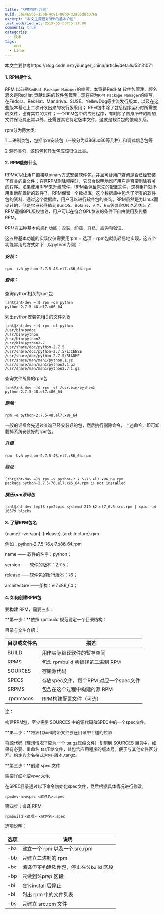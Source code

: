 ```yaml
---
title: "RPM构建-介绍"
uuid: 3b246565-15bb-4c91-88b0-d3a95d8c076a
excerpt: "本文主要是对RPM的基本介绍"
last_modified_at: 2019-05-30T16:17:00
comments: true
categories:
  - 技术
tags:
  - RPM
  - Linux
---
```


本文主要参考https://blog.csdn.net/younger_china/article/details/53131071 

#### 1. RPM是什么

RPM 以前是`RedHat Package Manager`的缩写，本意是RedHat 软件包管理，顾名思义是RedHat 贡献出来的软件包管理；现在应为`RPM Package Manager`的缩写。在Fedora、RedHat、Mandriva、SUSE、YellowDog等主流发行版本，以及在这些版本基础上二次开发出来的发行版采用； RPM包中除了包括程序运行时所需要的文件，也有其它的文件；一个RPM包中的应用程序，有时除了自身所带的附加文件保证其正常以外，还需要其它特定版本文件，这就是软件包的依赖关系。

rpm分为两大类:

1 二进制类包，包括rpm安装包（一般分为i386和x86等几种）和调式信息包等

2 源码类包，源码包和开发包应该归位此类。

#### 2. RPM能做什么

RPM可以让用户直接以binary方式安装软件包，并且可替用户查询是否已经安装了有关的库文件；在用RPM删除程序时，它又会聪明地询问用户是否要删除有关的程序。如果使用RPM来升级软件，RPM会保留原先的配置文件，这样用户就不用重新配置新的软件了。RPM保留一个数据库，这个数据库中包含了所有的软件包的资料，通过这个数据库，用户可以进行软件包的查询。RPM虽然是为Linux而设计的，但是它已经移值到SunOS、Solaris、AIX、Irix等其它UNIX系统上了。RPM遵循GPL版权协议，用户可以在符合GPL协议的条件下自由使用及传播RPM。

RPM有五种基本的操作功能：安装、卸载、升级、查询和验证。

这五种基本功能的实现仅仅需要用rpm + 选项 + rpm包就能轻易地实现。这五个功能常用的方式如下（以python为例）：

##### 安装：

```shell
rpm -ivh python-2.7.5-48.el7.x86_64.rpm
```

##### 查询：

查询python相关的rpm包

```shell
[zht@zht-dev ~]$ rpm -qa python
python-2.7.5-48.el7.x86_64
```

列出python安装包相关的文件列表

```shell
[zht@zht-dev ~]$ rpm -ql python
/usr/bin/pydoc
/usr/bin/python
/usr/bin/python2
/usr/bin/python2.7
/usr/share/doc/python-2.7.5
/usr/share/doc/python-2.7.5/LICENSE
/usr/share/doc/python-2.7.5/README
/usr/share/man/man1/python.1.gz
/usr/share/man/man1/python2.1.gz
/usr/share/man/man1/python2.7.1.gz
```

查询文件所属的rpm包

```shell
[zht@zht-dev ~]$ rpm -qf /usr/bin/python2
python-2.7.5-48.el7.x86_64

```

##### 删除

```shell
rpm -e python-2.7.5-48.el7.x86_64
```

一般的话都会先通过查询已经安装好的包，然后执行删除命令，上述命令，即可卸载掉系统安装好的rpm包。

##### 升级

```shell
rpm -Uvh python-2.7.5-48.el7.x86_64.rpm
```

##### 验证

```shell
[zht@zht-dev ~]$ rpm -V python-2.7.5-76.el7.x86_64.rpm
package python-2.7.5-76.el7.x86_64.rpm is not installed
```

##### 解压rpm源码包

```shell
[zht@zht-dev tmp]$ rpm2cpio systemd-219-62.el7_6.5.src.rpm | cpio -id
16579 blocks
```

#### 3. 了解RPM包名

{name}-{version}-{release}.{architecture}.rpm

例如：python-2.7.5-76.el7.x86_64.rpm

name —— 软件的名字：python；

version ——软件的版本：2.7.5；

release ——软件包的发行版本：76；

architecture ——架构：el7.x86_64；

#### 4. 如何创建RPM包

要构建 RPM，需要三步：

**第一步：**依照 rpmbuild 规范设定一个目录结构：

目录与文件介绍：

| 目录或文件名 | **描述**                               |
| ------------ | -------------------------------------- |
| BUILD        | 用作实际编译软件的暂存空间             |
| RPMS         | 包含 rpmbuild 所编译的二进制 RPM       |
| SOURCES      | 存储源代码                             |
| SPECS        | 存放spec文件，每个RPM 对应一个spec文件 |
| SRPMS        | 包含在这个过程中构建的源 RPM           |
| .rpmmacos    | RPM构建配置文件（可选）                |

注：

构建RPM包，至少需要 SOURCES 中的源代码和SPEC中的一个spec文件。

**第二步：**将源代码和附带文件放在目录中合适的位置

将源代码（理想情况下应为一个 tar.gz压缩文件）复制到 SOURCES 目录中。如果有必要，重命名 tar压缩文件，以包含应用程序的版本号，便于与其他文件区分开。约定的命名格式为包-版本.tar.gz。

**第三步：**创建 spec 文件

需要详细介绍spec文件;

在SPEC目录通过以下命令初始化spec文件，然后根据具体情况进行修改。
```shell
rpmdev-newspec <软件名>.spec
```

第四步：编译 RPM
```shell
rpmbuild <选项> <软件名>.spec
```
选项说明：

| **选项** | **说明**                              |
| -------- | ------------------------------------- |
| -ba      | 建立一个 rpm 以及一个.src.rpm         |
| -bb      | 只建立二进制的 rpm                    |
| -bc      | 编译但不构建软件包，停止在%build 区段 |
| -bp      | 只做到%prep 区段                      |
| -bi      | 在%install 后停止                     |
| -bl      | 列出 rpm 中的文件列表                 |
| -bs      | 只建立 src.rpm 文件                   |

